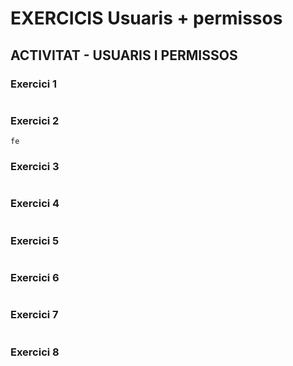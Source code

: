 # EXERCICIS Usuaris + permissos

## ACTIVITAT - USUARIS I PERMISSOS

### **Exercici 1**

```mysql

```

### **Exercici 2**

```mysql
fe

```

### **Exercici 3**

```mysql

```

### **Exercici 4**

```mysql

```

### **Exercici 5**

```mysql

```

### **Exercici 6**

```mysql

```

### **Exercici 7**

```mysql

```

### **Exercici 8**

```mysql

```
